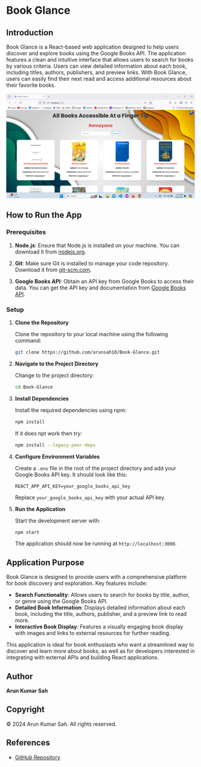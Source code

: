 
# Book Glance

## Introduction

Book Glance is a React-based web application designed to help users discover and explore books using the Google Books API. The application features a clean and intuitive interface that allows users to search for books by various criteria. Users can view detailed information about each book, including titles, authors, publishers, and preview links. With Book Glance, users can easily find their next read and access additional resources about their favorite books.

![Book Glance](./page.png)

## How to Run the App

### Prerequisites

1. **Node.js**: Ensure that Node.js is installed on your machine. You can download it from [nodejs.org](https://nodejs.org/).

2. **Git**: Make sure Git is installed to manage your code repository. Download it from [git-scm.com](https://git-scm.com/).

3. **Google Books API**: Obtain an API key from Google Books to access their data. You can get the API key and documentation from [Google Books API](https://developers.google.com/books).

### Setup

1. **Clone the Repository**

   Clone the repository to your local machine using the following command:

   ```bash
   git clone https://github.com/arunsah10/Book-Glance.git
   ```

2. **Navigate to the Project Directory**

   Change to the project directory:

   ```bash
   cd Book-Glance
   ```

3. **Install Dependencies**

   Install the required dependencies using npm:

   ```bash
   npm install
   ```
   If it does npt work then try:
      ```bash
   npm install --legacy-peer-deps

   ```

4. **Configure Environment Variables**

   Create a `.env` file in the root of the project directory and add your Google Books API key. It should look like this:

   ```
   REACT_APP_API_KEY=your_google_books_api_key
   ```

   Replace `your_google_books_api_key` with your actual API key.

5. **Run the Application**

   Start the development server with:

   ```bash
   npm start
   ```

   The application should now be running at `http://localhost:3000`.

## Application Purpose

Book Glance is designed to provide users with a comprehensive platform for book discovery and exploration. Key features include:

- **Search Functionality**: Allows users to search for books by title, author, or genre using the Google Books API.
- **Detailed Book Information**: Displays detailed information about each book, including the title, authors, publisher, and a preview link to read more.
- **Interactive Book Display**: Features a visually engaging book display with images and links to external resources for further reading.

This application is ideal for book enthusiasts who want a streamlined way to discover and learn more about books, as well as for developers interested in integrating with external APIs and building React applications.

## Author

**Arun Kumar Sah**

## Copyright

© 2024 Arun Kumar Sah. All rights reserved.

## References

- [GitHub Repository](https://github.com/arunsah10/Book-Glance)
